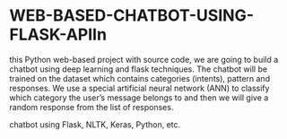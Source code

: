 # WEB-BASED-CHATBOT-USING-FLASK-APIIn 
this Python web-based project with source code, we are going to build a chatbot using deep learning and flask techniques. The chatbot will be trained on the dataset which contains categories (intents), pattern and responses. We use a special artificial neural network (ANN) to classify which category the user’s message belongs to and then we will give a random response from the list of responses.

chatbot using Flask, NLTK, Keras, Python, etc.
